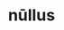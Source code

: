---
title: nūllus
meaning: "no, not any"
ch: nine
pos: totadjective
femstem: "nūll"
femend: a
neutstem: "nūll"
neutend: um
derivative: nullify
---